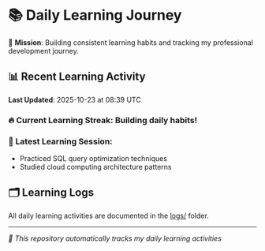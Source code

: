 # 📚 Daily Learning Journey

🎯 **Mission**: Building consistent learning habits and tracking my professional development journey.

## 📊 Recent Learning Activity

**Last Updated**: 2025-10-23 at 08:39 UTC

### 🔥 Current Learning Streak: Building daily habits!

### 📝 Latest Learning Session:
- Practiced SQL query optimization techniques
- Studied cloud computing architecture patterns

## 🗂️ Learning Logs

All daily learning activities are documented in the [logs/](./logs/) folder.

---
*🤖 This repository automatically tracks my daily learning activities*
